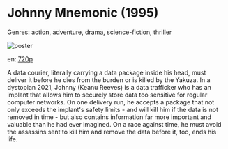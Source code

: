 # Johnny Mnemonic (1995)

Genres: action, adventure, drama, science-fiction, thriller

![poster](http://image.tmdb.org/t/p/w500/s9LyQtKhfUcQlZEw8hJLP6XqroO.jpg)

en:
  [720p](magnet:?xt=urn:btih:567bf668f67b9fefc4e84669e5f50e57ee8797b7&dn=Johnny+Mnemonic+%281995%29+720p+BrRip+x264+-+YIFY&tr=udp%3A%2F%2Ftracker.openbittorrent.com%3A80%2Fannounce&tr=udp%3A%2F%2Fglotorrents.pw%3A6969%2Fannounce&tr=udp%3A%2F%2Ftracker.openbittorrent.com%3A80%2Fannounce&tr=udp%3A%2F%2Ftracker.opentrackr.org%3A1337%2Fannounce&tr=udp%3A%2F%2Fzer0day.to%3A1337%2Fannounce&tr=udp%3A%2F%2Ftracker.coppersurfer.tk%3A6969%2Fannounce)
  


A data courier, literally carrying a data package inside his head, must deliver it before he dies from the burden or is killed by the Yakuza.  In a dystopian 2021, Johnny (Keanu Reeves) is a data trafficker who has an implant that allows him to securely store data too sensitive for regular computer networks. On one delivery run, he accepts a package that not only exceeds the implant's safety limits - and will kill him if the data is not removed in time - but also contains information far more important and valuable than he had ever imagined. On a race against time, he must avoid the assassins sent to kill him and remove the data before it, too, ends his life.